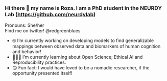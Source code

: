 ### Hi there 👋 my name is Roza. I am a PhD student in the NEURDY Lab (https://github.com/neurdylab) </br>
Pronouns: She/her </br>
Find me on twitter! @redgreenblues </br>

- 🤓 I’m currently working on developing models to find generalizable mappings between observed data and biomarkers of human cognition and behavior!
- 👩🏻‍💻 I’m currently learning about Open Science; Ethical AI and Reproducibility practices. 
- 🙃 Fun fact: I would have loved to be a nomadic researcher, if the opportunity presented itself! 
